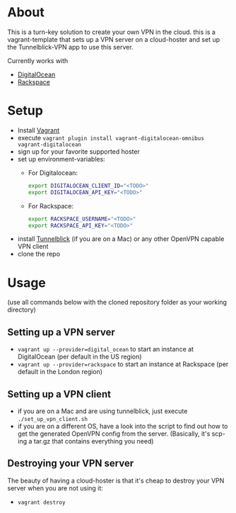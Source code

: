 About 
=====
This is a turn-key solution to create your own VPN in the cloud. 
this is a vagrant-template that sets up a VPN server on a cloud-hoster and set up the Tunnelblick-VPN app to use this server.

Currently works with 
* [DigitalOcean](https://digitalocean.com)
* [Rackspace](http://rackspace.co.uk)

Setup
=====

* Install [Vagrant](http://www.vagrantup.com/downloads.html)
* execute `vagrant plugin install vagrant-digitalocean-omnibus vagrant-digitalocean`
* sign up for your favorite supported hoster
* set up environment-variables: 
  * For Digitalocean: 
    ```bash
    export DIGITALOCEAN_CLIENT_ID="<TODO>"
    export DIGITALOCEAN_API_KEY="<TODO>"
    ```

  * For Rackspace: 
    ```bash
    export RACKSPACE_USERNAME="<TODO>"
    export RACKSPACE_API_KEY="<TODO>"
    ```
* install [Tunnelblick](https://code.google.com/p/tunnelblick/) (if you are on a Mac) or any other OpenVPN capable VPN client
* clone the repo


Usage
=====

(use all commands below with the cloned repository folder as your working directory)

Setting up a VPN server
-----------------------

* `vagrant up --provider=digital_ocean` to start an instance at DigitalOcean (per default in the US region)
* `vagrant up --provider=rackspace` to start an instance at Rackspace (per default in the London region)

Setting up a VPN client
-----------------------
* if you are on a Mac and are using tunnelblick, just execute `./set_up_vpn_client.sh`
* if you are on a different OS, have a look into the script to find out how to get the generated OpenVPN config from the server. (Basically, it's scp-ing a tar.gz that contains everything you need)

Destroying your VPN server
--------------------------
The beauty of having a cloud-hoster is that it's cheap to destroy your VPN server when you are not using it: 
* `vagrant destroy`
